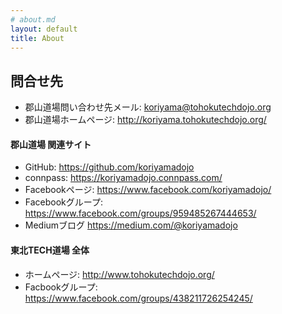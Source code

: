 ```yaml
---
# about.md
layout: default
title: About
---
```


## 問合せ先

* 郡山道場問い合わせ先メール: koriyama@tohokutechdojo.org
* 郡山道場ホームページ: <http://koriyama.tohokutechdojo.org/>

#### 郡山道場 関連サイト

* GitHub: <https://github.com/koriyamadojo>
* connpass: <https://koriyamadojo.connpass.com/>
* Facebookページ: <https://www.facebook.com/koriyamadojo/>
* Facebookグループ: <https://www.facebook.com/groups/959485267444653/>
* Mediumブログ <https://medium.com/@koriyamadojo>

#### 東北TECH道場 全体

* ホームページ: <http://www.tohokutechdojo.org/>
* Facbookグループ: <https://www.facebook.com/groups/438211726254245/>
